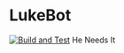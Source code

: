 # LukeBot
[![Build and Test](https://github.com/tolxe/LukeBot/actions/workflows/build-and-test.yml/badge.svg)](https://github.com/tolxe/LukeBot/actions/workflows/build-and-test.yml)
He Needs It
